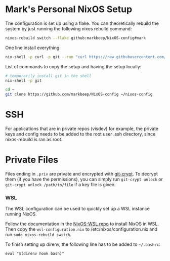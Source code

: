 # Mark's Personal NixOS Setup

The configuration is set up using a flake. You can theoretically rebuild the system
by just running the following nixos rebuild command:
```bash
nixos-rebuild switch --flake github:markbeep/NixOS-config#mark
```

One line install everything:

```bash
nix-shell -p curl -p git --run "curl https://raw.githubusercontent.com/markbeep/nixos-config/main/install.sh | sh"
```

List of commands to copy the setup and having the setup locally:

```bash
# temporarily install git in the shell
nix-shell -p git

cd ~
git clone https://github.com/markbeep/NixOS-config ~/nixos-config
```

# SSH

For applications that are in private repos (visdev) for example, the private
keys and config needs to be added to the root user .ssh directory, since
nixos-rebuild is ran as root.

# Private Files

Files ending in `.priv` are private and encrypted with
[git-crypt](https://github.com/AGWA/git-crypt). To decrypt them (if you have the
permissions), you can simply run `git-crypt unlock` or `git-crypt unlock
/path/to/file` if a key file is given.


### WSL
The WSL configuration can be used to quickly set up a WSL instance running NixOS.

Follow the documentation in the [NixOS-WSL repo](https://github.com/nix-community/NixOS-WSL) to install NixOS in WSL. Then copy the `wsl-configuration.nix` to /etc/nixos/configuration.nix and run `sudo nixos-rebuild switch`.

To finish setting up direnv, the following line has to be added to `~/.bashrc`:
```
eval "$(direnv hook bash)"
```
